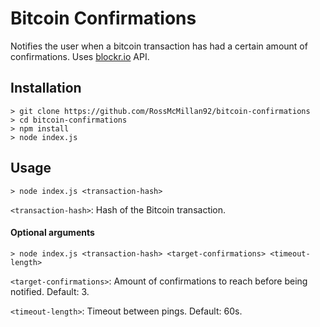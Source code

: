 # Bitcoin Confirmations
Notifies the user when a bitcoin transaction has had a certain amount of confirmations. Uses [blockr.io](blockr.io) API.

## Installation
```
> git clone https://github.com/RossMcMillan92/bitcoin-confirmations
> cd bitcoin-confirmations
> npm install
> node index.js
```

## Usage
```
> node index.js <transaction-hash>
```

```<transaction-hash>```: Hash of the Bitcoin transaction.

#### Optional arguments

```
> node index.js <transaction-hash> <target-confirmations> <timeout-length>
```

```<target-confirmations>```: Amount of confirmations to reach before being notified. Default: 3.

```<timeout-length>```: Timeout between pings. Default: 60s.
